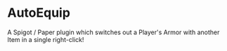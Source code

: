 # AutoEquip
A Spigot / Paper plugin which switches out a Player's Armor with another Item in a single right-click!
